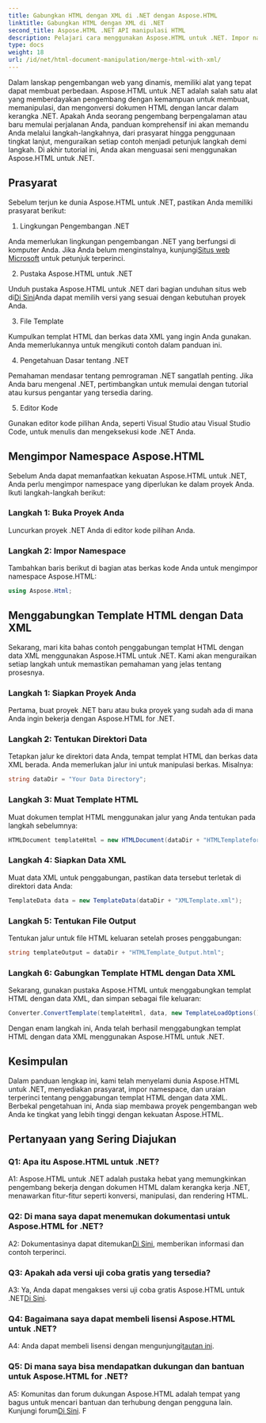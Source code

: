 ```yaml
---
title: Gabungkan HTML dengan XML di .NET dengan Aspose.HTML
linktitle: Gabungkan HTML dengan XML di .NET
second_title: Aspose.HTML .NET API manipulasi HTML
description: Pelajari cara menggunakan Aspose.HTML untuk .NET. Impor namespace, gabungkan HTML dengan XML, dan tingkatkan keterampilan pengembangan web Anda dengan panduan lengkap ini.
type: docs
weight: 18
url: /id/net/html-document-manipulation/merge-html-with-xml/
---
```


Dalam lanskap pengembangan web yang dinamis, memiliki alat yang tepat dapat membuat perbedaan. Aspose.HTML untuk .NET adalah salah satu alat yang memberdayakan pengembang dengan kemampuan untuk membuat, memanipulasi, dan mengonversi dokumen HTML dengan lancar dalam kerangka .NET. Apakah Anda seorang pengembang berpengalaman atau baru memulai perjalanan Anda, panduan komprehensif ini akan memandu Anda melalui langkah-langkahnya, dari prasyarat hingga penggunaan tingkat lanjut, menguraikan setiap contoh menjadi petunjuk langkah demi langkah. Di akhir tutorial ini, Anda akan menguasai seni menggunakan Aspose.HTML untuk .NET.

## Prasyarat

Sebelum terjun ke dunia Aspose.HTML untuk .NET, pastikan Anda memiliki prasyarat berikut:

1. Lingkungan Pengembangan .NET

Anda memerlukan lingkungan pengembangan .NET yang berfungsi di komputer Anda. Jika Anda belum menginstalnya, kunjungi[Situs web Microsoft](https://docs.microsoft.com/en-us/dotnet/core/install/) untuk petunjuk terperinci.

2. Pustaka Aspose.HTML untuk .NET

 Unduh pustaka Aspose.HTML untuk .NET dari bagian unduhan situs web di[Di Sini](https://releases.aspose.com/html/net/)Anda dapat memilih versi yang sesuai dengan kebutuhan proyek Anda.

3. File Template

Kumpulkan templat HTML dan berkas data XML yang ingin Anda gunakan. Anda memerlukannya untuk mengikuti contoh dalam panduan ini.

4. Pengetahuan Dasar tentang .NET

Pemahaman mendasar tentang pemrograman .NET sangatlah penting. Jika Anda baru mengenal .NET, pertimbangkan untuk memulai dengan tutorial atau kursus pengantar yang tersedia daring.

5. Editor Kode

Gunakan editor kode pilihan Anda, seperti Visual Studio atau Visual Studio Code, untuk menulis dan mengeksekusi kode .NET Anda.

## Mengimpor Namespace Aspose.HTML

Sebelum Anda dapat memanfaatkan kekuatan Aspose.HTML untuk .NET, Anda perlu mengimpor namespace yang diperlukan ke dalam proyek Anda. Ikuti langkah-langkah berikut:

### Langkah 1: Buka Proyek Anda

Luncurkan proyek .NET Anda di editor kode pilihan Anda.

### Langkah 2: Impor Namespace

Tambahkan baris berikut di bagian atas berkas kode Anda untuk mengimpor namespace Aspose.HTML:

```csharp
using Aspose.Html;
```

## Menggabungkan Template HTML dengan Data XML

Sekarang, mari kita bahas contoh penggabungan templat HTML dengan data XML menggunakan Aspose.HTML untuk .NET. Kami akan menguraikan setiap langkah untuk memastikan pemahaman yang jelas tentang prosesnya.

### Langkah 1: Siapkan Proyek Anda

Pertama, buat proyek .NET baru atau buka proyek yang sudah ada di mana Anda ingin bekerja dengan Aspose.HTML for .NET.

### Langkah 2: Tentukan Direktori Data

Tetapkan jalur ke direktori data Anda, tempat templat HTML dan berkas data XML berada. Anda memerlukan jalur ini untuk manipulasi berkas. Misalnya:

```csharp
string dataDir = "Your Data Directory";
```

### Langkah 3: Muat Template HTML

Muat dokumen templat HTML menggunakan jalur yang Anda tentukan pada langkah sebelumnya:

```csharp
HTMLDocument templateHtml = new HTMLDocument(dataDir + "HTMLTemplateforXML.html");
```

### Langkah 4: Siapkan Data XML

Muat data XML untuk penggabungan, pastikan data tersebut terletak di direktori data Anda:

```csharp
TemplateData data = new TemplateData(dataDir + "XMLTemplate.xml");
```

### Langkah 5: Tentukan File Output

Tentukan jalur untuk file HTML keluaran setelah proses penggabungan:

```csharp
string templateOutput = dataDir + "HTMLTemplate_Output.html";
```

### Langkah 6: Gabungkan Template HTML dengan Data XML

Sekarang, gunakan pustaka Aspose.HTML untuk menggabungkan templat HTML dengan data XML, dan simpan sebagai file keluaran:

```csharp
Converter.ConvertTemplate(templateHtml, data, new TemplateLoadOptions(), templateOutput);
```

Dengan enam langkah ini, Anda telah berhasil menggabungkan templat HTML dengan data XML menggunakan Aspose.HTML untuk .NET.

## Kesimpulan

Dalam panduan lengkap ini, kami telah menyelami dunia Aspose.HTML untuk .NET, menyediakan prasyarat, impor namespace, dan uraian terperinci tentang penggabungan templat HTML dengan data XML. Berbekal pengetahuan ini, Anda siap membawa proyek pengembangan web Anda ke tingkat yang lebih tinggi dengan kekuatan Aspose.HTML.

## Pertanyaan yang Sering Diajukan

### Q1: Apa itu Aspose.HTML untuk .NET?

A1: Aspose.HTML untuk .NET adalah pustaka hebat yang memungkinkan pengembang bekerja dengan dokumen HTML dalam kerangka kerja .NET, menawarkan fitur-fitur seperti konversi, manipulasi, dan rendering HTML.

### Q2: Di mana saya dapat menemukan dokumentasi untuk Aspose.HTML for .NET?

 A2: Dokumentasinya dapat ditemukan[Di Sini](https://reference.aspose.com/html/net/), memberikan informasi dan contoh terperinci.

### Q3: Apakah ada versi uji coba gratis yang tersedia?

 A3: Ya, Anda dapat mengakses versi uji coba gratis Aspose.HTML untuk .NET[Di Sini](https://releases.aspose.com/).

### Q4: Bagaimana saya dapat membeli lisensi Aspose.HTML untuk .NET?

 A4: Anda dapat membeli lisensi dengan mengunjungi[tautan ini](https://purchase.aspose.com/buy).

### Q5: Di mana saya bisa mendapatkan dukungan dan bantuan untuk Aspose.HTML for .NET?

 A5: Komunitas dan forum dukungan Aspose.HTML adalah tempat yang bagus untuk mencari bantuan dan terhubung dengan pengguna lain. Kunjungi forum[Di Sini](https://forum.aspose.com/).
F